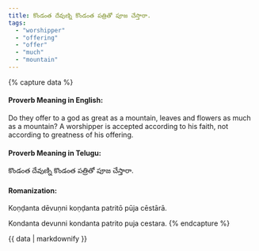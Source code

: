 ```yaml
---
title: కొండంత దేవుణ్ని కొండంత పత్రితో పూజ చేస్తారా.
tags:
  - "worshipper"
  - "offering"
  - "offer"
  - "much"
  - "mountain"
---
```


{% capture data %}
#### Proverb Meaning in English:
Do they offer to a god as great as a mountain, leaves and flowers as much as a mountain?
A worshipper is accepted according to his faith, not according to greatness of his offering.

#### Proverb Meaning in Telugu:
కొండంత దేవుణ్ని కొండంత పత్రితో పూజ చేస్తారా.

#### Romanization:
Koṇḍanta dēvuṇni koṇḍanta patritō pūja cēstārā.

Kondanta devunni kondanta patrito puja cestara.
{% endcapture %}

{{ data | markdownify }}

